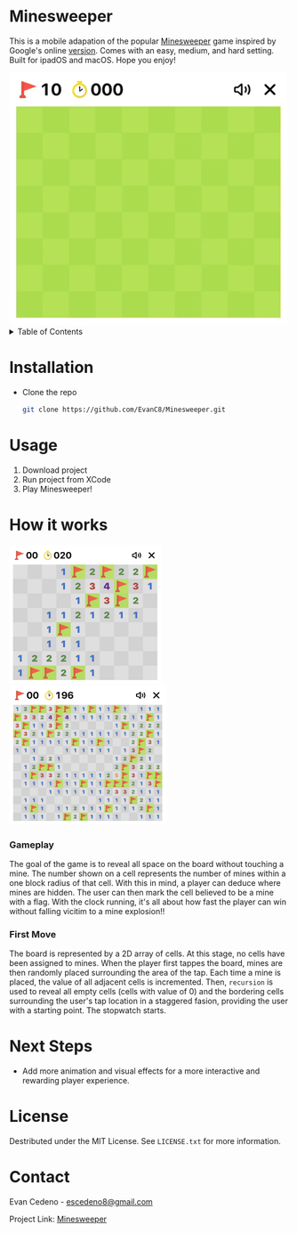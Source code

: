 # Minesweeper
This is a mobile adapation of the popular [Minesweeper](https://en.wikipedia.org/wiki/Minesweeper_(video_game)) game inspired by Google's online [version](https://g.co/kgs/y2rWv6x). Comes with an easy, medium, and hard setting. Built for ipadOS and macOS. Hope you enjoy!

<img src="https://github.com/EvanC8/Minesweeper/blob/main/showcase2.gif?raw=true" width="500">

<!-- TABLE OF CONTENTS -->
<details>
  <summary>Table of Contents</summary>
  <ol>
    <li><a href="#installation">Installation</a></li>
    <li><a href="#usage">Usage</a></li>
    <li>
      <a href="#how-it-works">How it works</a>
      <ul>
        <li><a href="#first-move">First Move</a></li>
        <li><a href="#Gameplay">Gameplay</a></li>
      </ul>
    </li>
    <li><a href="#next-steps">Next Steps</a></li>
    <li><a href="#license">License</a></li>
    <li><a href="#contact">Contact</a></li>
  </ol>
</details>

# Installation
* Clone the repo
   ```sh
   git clone https://github.com/EvanC8/Minesweeper.git
   ```
# Usage
1. Download project
2. Run project from XCode
3. Play Minesweeper!

# How it works

<img src="https://github.com/EvanC8/Minesweeper/blob/main/showcase1.jpg?raw=true" height="250"> <img src="https://github.com/EvanC8/Minesweeper/blob/main/showcase3.jpg?raw=true" height="250">

### Gameplay
The goal of the game is to reveal all space on the board without touching a mine. The number shown on a cell represents the number of mines within a one block radius of that cell. With this in mind, a player can deduce where mines are hidden. The user can then mark the cell believed to be a mine with a flag. With the clock running, it's all about how fast the player can win without falling vicitim to a mine explosion!!

### First Move
The board is represented by a 2D array of cells. At this stage, no cells have been assigned to mines. When the player first tappes the board, mines are then randomly placed surrounding the area of the tap. Each time a mine is placed, the value of all adjacent cells is incremented. Then, `recursion` is used to reveal all empty cells (cells with value of 0) and the bordering cells surrounding the user's tap location in a staggered fasion, providing the user with a starting point. The stopwatch starts. 

# Next Steps
* Add more animation and visual effects for a more interactive and rewarding player experience.

# License
Destributed under the MIT License. See `LICENSE.txt` for more information.

# Contact
Evan Cedeno - escedeno8@gmail.com

Project Link: [Minesweeper](https://github.com/EvanC8/Minesweeper)
